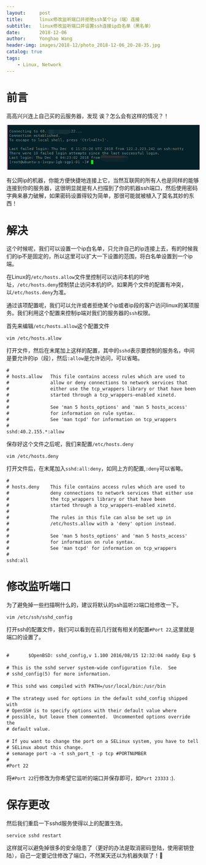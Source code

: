 ```yaml
---
layout:     post
title:      linux修改监听端口并拒绝ssh某个ip（端）连接
subtitle:   linux修改监听端口并设置ssh连接ip白名单（黑名单）
date:       2018-12-06
author:     Yonghao Wang
header-img: images/2018-12/photo_2018-12-06_20-28-35.jpg
catalog: true
tags:
    - Linux, Network
---
```


# 前言

高高兴兴连上自己买的云服务器，发现 诶？怎么会有这样的情况？！

![](/images/2018-12/06201145.png)

有公网ip的机器，你能方便快捷地连接上它，当然互联网的所有人也是同样的能够连接到你的服务器，这很明显就是有人扫描到了你的机器ssh端口，然后使用密码字典来暴力破解，如果密码设置得较为简单，那很可能就被植入了莫名其妙的东西！

# 解决

这个时候呢，我们可以设置一个ip白名单，只允许自己的ip连接上去，有的时候我们的ip不是固定的，所以这里可以扩大一下设置的范围，将白名单设置到一个ip端。

在Linux的`/etc/hosts.allow`文件里控制可以访问本机的IP地址，`/etc/hosts.deny`控制禁止访问本机的IP。如果两个文件的配置有冲突，以`/etc/hosts.deny`为准。

通过该项配置呢，我们可以允许或者拒绝某个ip或者ip段的客户访问linux的某项服务。我们利用这个配置来控制ip端对我们的服务器的`ssh`权限。

首先来编辑`/etc/hosts.allow`这个配置文件
```
vim /etc/hosts.allow
```
打开文件，然后在末尾加上这样的配置，其中的`sshd`表示要控制的服务名，中间是要允许的ip（段），然后`:allow`是允许访问，可以省略。
```
#
# hosts.allow   This file contains access rules which are used to
#               allow or deny connections to network services that
#               either use the tcp_wrappers library or that have been
#               started through a tcp_wrappers-enabled xinetd.
#
#               See 'man 5 hosts_options' and 'man 5 hosts_access'
#               for information on rule syntax.
#               See 'man tcpd' for information on tcp_wrappers
#
sshd:40.2.155.*:allow
```
保存好这个文件之后呢，我们来配置`/etc/hosts.deny`
```
vim /etc/hosts.deny
```
打开文件后，在末尾加入`sshd:all:deny`，如同上方的配置,`:deny`可以省略。
```
#
# hosts.deny    This file contains access rules which are used to
#               deny connections to network services that either use
#               the tcp_wrappers library or that have been
#               started through a tcp_wrappers-enabled xinetd.
#
#               The rules in this file can also be set up in
#               /etc/hosts.allow with a 'deny' option instead.
#
#               See 'man 5 hosts_options' and 'man 5 hosts_access'
#               for information on rule syntax.
#               See 'man tcpd' for information on tcp_wrappers
#
sshd:all
```

# 修改监听端口
为了避免掉一些扫描啊什么的，建议将默认的ssh监听`22`端口给修改一下。
```
vim /etc/ssh/sshd_config
```
打开ssh的配置文件，我们可以看到在前几行就有相关的配置`#Port 22`,这里就是端口的设置了。
```

#       $OpenBSD: sshd_config,v 1.100 2016/08/15 12:32:04 naddy Exp $

# This is the sshd server system-wide configuration file.  See
# sshd_config(5) for more information.

# This sshd was compiled with PATH=/usr/local/bin:/usr/bin

# The strategy used for options in the default sshd_config shipped with
# OpenSSH is to specify options with their default value where
# possible, but leave them commented.  Uncommented options override the
# default value.

# If you want to change the port on a SELinux system, you have to tell
# SELinux about this change.
# semanage port -a -t ssh_port_t -p tcp #PORTNUMBER
#
#Port 22
```
将`#Port 22`行修改为你希望它监听的端口并保存即可，如`Port 23333` :).

# 保存更改

然后我们重启一下sshd服务使得以上的配置生效。
```
service sshd restart
```
这样就可以避免掉很多的安全隐患了（更好的办法是取消密码登陆，使用密钥登陆），自己一定要记住修改了端口，不然某天还以为机器失联了！🤣
